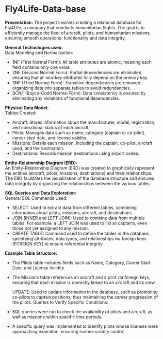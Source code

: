 # Fly4Life-Data-base

**Presentation:**
The project involves creating a relational database for Fly4Life, a company that conducts humanitarian flights. The goal is to efficiently manage the fleet of aircraft, pilots, and humanitarian missions, ensuring smooth operational functionality and data integrity.

**General Technologies used:**  <br/>
Data Modeling and Normalization: <br/>
- 1NF (First Normal Form): All table attributes are atomic, meaning each field contains only one value. <br/>
- 2NF (Second Normal Form): Partial dependencies are eliminated, ensuring that all non-key attributes fully depend on the primary key.<br/>
- 3NF (Third Normal Form): Transitive dependencies are removed, organizing data into separate tables to avoid redundancies.<br/>
- BCNF (Boyce-Codd Normal Form): Data consistency is ensured by eliminating any violations of functional dependencies.<br/>

**Physical Data Model:** <br/>
Tables Created:<br/>
- Aircraft: Stores information about the manufacturer, model, registration, and operational status of each aircraft.<br/>
- Pilots: Manages data such as name, category (captain or co-pilot), career start date, and license validity.<br/>
- Missions: Details each mission, including the captain, co-pilot, aircraft used, and the destination.<br/>
- Destinations: Records mission destinations using airport codes.<br/>

**Entity-Relationship Diagram (ERD):** <br/>
An Entity-Relationship Diagram (ERD) was created to graphically represent the entities (aircraft, pilots, missions, destinations) and their relationships. The ERD facilitates the visualization of the database structure and ensures data integrity by organizing the relationships between the various tables.

**SQL Queries and Data Exploration:** <br/>
General SQL Commands Used:
- SELECT: Used to extract data from different tables, combining information about pilots, missions, aircraft, and destinations.
- JOIN (INNER and LEFT JOIN): Used to combine data from multiple tables. For example, a LEFT JOIN was used to list all captains, even those not yet assigned to any mission.
- CREATE TABLE: Command used to define the tables in the database, specifying attributes, data types, and relationships via foreign keys (FOREIGN KEY) to ensure referential integrity.

**Example Table Structure:** <br/>
- The Pilots table includes fields such as Name, Category, Career Start Date, and License Validity.
- The Missions table references an aircraft and a pilot via foreign keys, ensuring that each mission is correctly linked to an aircraft and its crew.

  UPDATE: Used to update information in the database, such as promoting co-pilots to captain positions, thus maintaining the career progression of the pilots.
Queries to Verify Specific Conditions:
- SQL queries were run to check the availability of pilots and aircraft, as well as missions within specific time periods.
- A specific query was implemented to identify pilots whose licenses were approaching expiration, ensuring license validity control.


